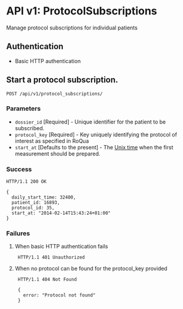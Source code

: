 API v1: ProtocolSubscriptions
==============

Manage protocol subscriptions for individual patients

## Authentication

 - Basic HTTP authentication

## Start a protocol subscription.

    POST /api/v1/protocol_subscriptions/

### Parameters

 * `dossier_id`   [Required]                - Unique identifier for the patient to be subscribed.
 * `protocol_key` [Required]                - Key uniquely identifying the protocol of interest as specified in RoQua
 * `start_at`     [Defaults to the present] - The [Unix time](http://en.wikipedia.org/wiki/Unix_time) when the first measurement should be prepared.

### Success

    HTTP/1.1 200 OK

    {
      daily_start_time: 32400,
      patient_id: 16893,
      protocol_id: 35,
      start_at: "2014-02-14T15:43:24+01:00"
    }

### Failures

1. When basic HTTP authentication fails

        HTTP/1.1 401 Unauthorized

1. When no protocol can be found for the protocol_key provided

        HTTP/1.1 404 Not Found

        {
          error: "Protocol not found"
        }
